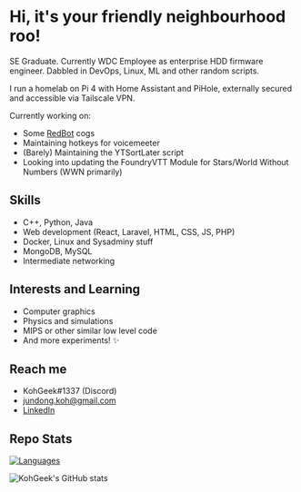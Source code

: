 # Hi, it's your friendly neighbourhood roo!

SE Graduate. Currently WDC Employee as enterprise HDD firmware engineer. Dabbled in DevOps, Linux, ML and other random scripts.

I run a homelab on Pi 4 with Home Assistant and PiHole, externally secured and accessible via Tailscale VPN.

Currently working on:
- Some [RedBot](https://github.com/Cog-Creators/Red-DiscordBot) cogs
- Maintaining hotkeys for voicemeeter
- (Barely) Maintaining the YTSortLater script
- Looking into updating the FoundryVTT Module for Stars/World Without Numbers (WWN primarily)

## Skills

- C++, Python, Java
- Web development (React, Laravel, HTML, CSS, JS, PHP)
- Docker, Linux and Sysadminy stuff
- MongoDB, MySQL
- Intermediate networking

## Interests and Learning

- Computer graphics
- Physics and simulations
- MIPS or other similar low level code
- And more experiments! ✨

## Reach me

- KohGeek#1337 (Discord)
- jundong.koh@gmail.com
- [LinkedIn](https://www.linkedin.com/in/kohjundong/)

## Repo Stats

[![Languages](https://github-readme-stats.vercel.app/api/top-langs/?username=kohgeek&layout=compact&theme=dark&custom_title=Languages%20in%20my%20repo)](https://github.com/anuraghazra/github-readme-stats)

![KohGeek's GitHub stats](https://github-readme-stats.vercel.app/api?username=kohgeek&show_icons=true&theme=dark&include_all_commits=true&count_private=true&hide=issues)

<!--
**KohGeek/kohgeek** is a ✨ _special_ ✨ repository because its `README.md` (this file) appears on your GitHub profile.

Here are some ideas to get you started:

- 🔭 I’m currently working on ...
- 🌱 I’m currently learning ...
- 👯 I’m looking to collaborate on ...
- 🤔 I’m looking for help with ...
- 💬 Ask me about ...
- 📫 How to reach me: ...
- 😄 Pronouns: ...
- ⚡ Fun fact: ...
-->
